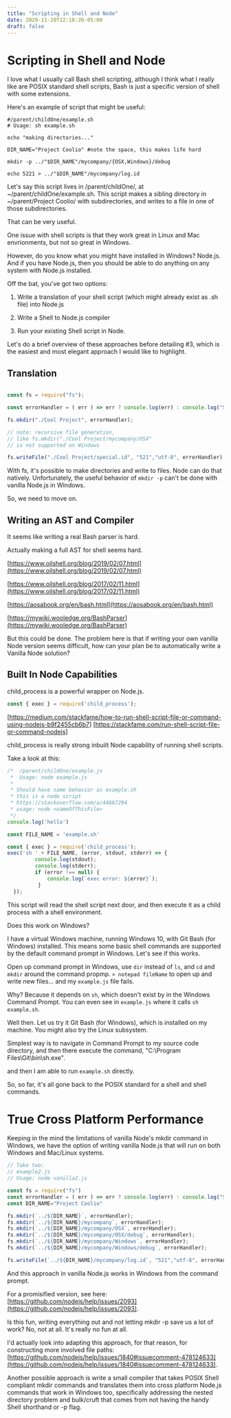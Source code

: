 ```yaml
---
title: "Scripting in Shell and Node"
date: 2020-11-20T12:18:26-05:00
draft: false
---
```


# Scripting in Shell and Node

I love what I usually call Bash shell scripting, although I think what I really like are POSIX standard shell scripts, Bash is just a specific version of shell with some extensions.

Here's an example of script that might be useful:

```shell
#/parent/childOne/example.sh
# Usage: sh example.sh

echo "making directories..."

DIR_NAME="Project Coolio" #note the space, this makes life hard

mkdir -p ../"$DIR_NAME"/mycompany/{OSX,Windows}/debug

echo 5221 > ../"$DIR_NAME"/mycompany/log.id
```

Let's say this script lives in /parent/childOne/, at ~/parent/childOne/example.sh. This script makes a sibling directory in ~/parent/Project Coolio/ with subdirectories, and writes to a file in one of those subdirectories.

That can be very useful.

One issue with shell scripts is that they work great in Linux and Mac envrionments, but not so great in Windows.

However, do you know what you might have installed in Windows? Node.js. And if you have Node.js, then you should be able to do anything on any system with Node.js installed.

Off the bat, you've got two options:

1. Write a translation of your shell script (which might already exist as .sh file) into Node.js

2. Write a Shell to Node.js compiler

3. Run your existing Shell script in Node.

Let's do a brief overview of these approaches before detailing #3, which is the easiest and most elegant approach I would like to highlight.

## Translation

```javascript

const fs = require("fs");

const errorHandler = ( err ) => err ? console.log(err) : console.log("Success!")

fs.mkdir("./Cool Project", errorHandler);

// note: recursive file generation, 
// like fs.mkdir("./Cool Project/mycompany/OSX"
// is not supported on Windows

fs.writeFile("./Cool Project/special.id", "521","utf-8", errorHandler)

```
With fs, it's possible to make directories and write to files. Node can do that natively. Unfortunately, the useful behavior of `mkdir -p` can't be done with vanilla Node.js in Windows.

So, we need to move on.

## Writing an AST and Compiler

It seems like writing a real Bash parser is hard.

Actually making a full AST for shell seems hard.

[https://www.oilshell.org/blog/2019/02/07.html](https://www.oilshell.org/blog/2019/02/07.html)

[https://www.oilshell.org/blog/2017/02/11.html](https://www.oilshell.org/blog/2017/02/11.html)

[https://aosabook.org/en/bash.html](https://aosabook.org/en/bash.html)

[https://mywiki.wooledge.org/BashParser](https://mywiki.wooledge.org/BashParser)

But this could be done. The problem here is that if writing your own vanilla Node version seems difficult, how can your plan be to automatically write a Vanilla Node solution?

## Built In Node Capabilities

child_process is a powerful wrapper on Node.js. 


```javascript
const { exec } = require('child_process');
```
[https://medium.com/stackfame/how-to-run-shell-script-file-or-command-using-nodejs-b9f2455cb6b7]
[https://stackfame.com/run-shell-script-file-or-command-nodejs]

child_process is really strong inbuilt Node capability of running shell scripts.

Take a look at this:

```javascript
/*  /parent/childOne/example.js
 *  Usage: node example.js
 *
 * Should have same behavior as example.sh
 * this is a node script
 * https://stackoverflow.com/a/44667294
 * usage: node <nameOfThisFile>
 */
console.log('hello')

const FILE_NAME = 'example.sh'

const { exec } = require('child_process');
exec('sh ' + FILE_NAME, (error, stdout, stderr) => {
         console.log(stdout);
         console.log(stderr);
         if (error !== null) {
             console.log(`exec error: ${error}`);
          }
  });
```
This script will read the shell script next door, and then execute it as a child process with a shell environment.

Does this work on Windows?

I have a virtual Windows machine, running Windows 10, with Git Bash (for Windows) installed. This means some basic shell commands are supported by the default command prompt in Windows. Let's see if this works.

Open up command prompt in Windows, use `dir` instead of `ls`, and `cd` and `mkdir` around the command propmp. `> notepad fileName` to open up and write new files... and my `example.js` file fails.

Why? Because it depends on `sh`, which doesn't exist by in the Windows Command Prompt. You can even see in `example.js` where it calls `sh example.sh`.

Well then. Let us try it Git Bash (for Windows), which is installed on my machine. You might also try the Linux subsystem.

Simplest way is to navigate in Command Prompt to my source code directory, and then there execute the command, "C:\Program Files\Git\bin\sh.exe".

and then I am able to run `example.sh` directly.

So, so far, it's all gone back to the POSIX standard for a shell and shell commands.

# True Cross Platform Performance

Keeping in the mind the limitations of vanilla Node's mkdir command in Windows, we have the option of writing vanilla Node.js that will run on both Windows and Mac/Linux systems.

```javascript
// Take two:
// example2.js
// Usage: node vanilla2.js

const fs = require("fs")
const errorHandler = ( err ) => err ? console.log(err) : console.log("Success!")
const DIR_NAME="Project Coolio"

fs.mkdir(`../${DIR_NAME}`, errorHandler);
fs.mkdir(`../${DIR_NAME}/mycompany`, errorHandler);
fs.mkdir(`../${DIR_NAME}/mycompany/OSX`, errorHandler);
fs.mkdir(`../${DIR_NAME}/mycompany/OSX/debug`, errorHandler);
fs.mkdir(`../${DIR_NAME}/mycompany/Windows`, errorHandler);
fs.mkdir(`../${DIR_NAME}/mycompany/Windows/debug`, errorHandler);

fs.writeFile(`../${DIR_NAME}/mycompany/log.id`, "521","utf-8", errorHandler)
```

And this approach in vanilla Node.js works in Windows from the command prompt.

For a promisified version, see here: [https://github.com/nodejs/help/issues/2093](https://github.com/nodejs/help/issues/2093).

Is this fun, writing everything out and not letting mkdir -p save us a lot of work? No, not at all. It's really no fun at all.

I'd actually look into adapting this approach, for that reason, for constructing more involved file paths: [https://github.com/nodejs/help/issues/1840#issuecomment-478124633](https://github.com/nodejs/help/issues/1840#issuecomment-478124633).

Another possible approach is write a small compiler that takes POSIX Shell compliant mkdir commands and translates them into cross platform Node.js commands that work in Windows too, specifically addressing the nested directory problem and bulk/cruft that comes from not having the handy Shell shorthand or -p flag.








